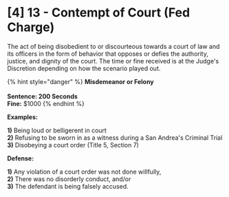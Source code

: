 # \[4] 13 - Contempt of Court (Fed Charge)

The act of being disobedient to or discourteous towards a court of law and its officers in the form of behavior that opposes or defies the authority, justice, and dignity of the court. The time or fine received is at the Judge's Discretion depending on how the scenario played out.&#x20;

{% hint style="danger" %}
**Misdemeanor or Felony**\
\
**Sentence: 200 Seconds**\
**Fine:** $1000
{% endhint %}

**Examples:**&#x20;

**1)** Being loud or belligerent in court\
**2)** Refusing to be sworn in as a witness during a San Andrea's Criminal Trial\
**3)** Disobeying a court order (Title 5, Section 7)

**Defense:**&#x20;

**1)** Any violation of a court order was not done willfully,\
**2)** There was no disorderly conduct, and/or\
**3)** The defendant is being falsely accused.

